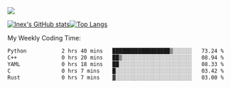 ![](https://komarev.com/ghpvc/?username=lnexenl&style=flat-square&color=orange)

[![lnex's GitHub stats](https://github-readme-stats.vercel.app/api?username=lnexenl&count_private=true&show_icons=true)](https://github.com/anuraghazra/github-readme-stats)[![Top Langs](https://github-readme-stats.vercel.app/api/top-langs/?username=lnexenl&layout=compact&langs_count=8&exclude_repo=32-bit-MIPS-CPU)](https://github.com/anuraghazra/github-readme-stats)

My Weekly Coding Time:
<!--START_SECTION:waka-->

```txt
Python           2 hrs 40 mins   ██████████████████▒░░░░░░   73.24 %
C++              0 hrs 20 mins   ██▒░░░░░░░░░░░░░░░░░░░░░░   08.94 %
YAML             0 hrs 18 mins   ██░░░░░░░░░░░░░░░░░░░░░░░   08.33 %
C                0 hrs 7 mins    █░░░░░░░░░░░░░░░░░░░░░░░░   03.42 %
Rust             0 hrs 7 mins    ▓░░░░░░░░░░░░░░░░░░░░░░░░   03.00 %
```

<!--END_SECTION:waka-->


